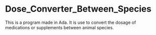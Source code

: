 Dose_Converter_Between_Species
==============================

This is a program made in Ada. It is use to convert the dosage of medications or supplements between animal species.
